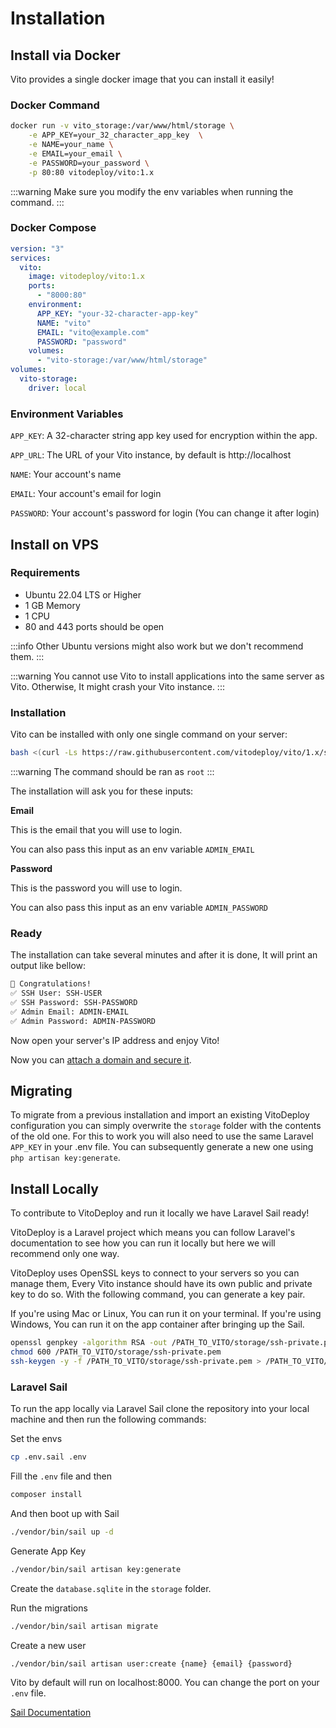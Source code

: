 # Installation

## Install via Docker

Vito provides a single docker image that you can install it easily!

### Docker Command

```sh
docker run -v vito_storage:/var/www/html/storage \
    -e APP_KEY=your_32_character_app_key  \
    -e NAME=your_name \
    -e EMAIL=your_email \
    -e PASSWORD=your_password \
    -p 80:80 vitodeploy/vito:1.x
```

:::warning
Make sure you modify the env variables when running the command.
:::

### Docker Compose

```yaml
version: "3"
services:
  vito:
    image: vitodeploy/vito:1.x
    ports:
      - "8000:80"
    environment:
      APP_KEY: "your-32-character-app-key"
      NAME: "vito"
      EMAIL: "vito@example.com"
      PASSWORD: "password"
    volumes:
      - "vito-storage:/var/www/html/storage"
volumes:
  vito-storage:
    driver: local
```

### Environment Variables

`APP_KEY`: A 32-character string app key used for encryption within the app.

`APP_URL`: The URL of your Vito instance, by default is http://localhost

`NAME`: Your account's name

`EMAIL`: Your account's email for login

`PASSWORD`: Your account's password for login (You can change it after login)

## Install on VPS

### Requirements

- Ubuntu 22.04 LTS or Higher
- 1 GB Memory
- 1 CPU
- 80 and 443 ports should be open

:::info
Other Ubuntu versions might also work but we don't recommend them.
:::

:::warning
You cannot use Vito to install applications into the same server as Vito. Otherwise, It might crash your Vito instance.
:::

### Installation

Vito can be installed with only one single command on your server:

```sh
bash <(curl -Ls https://raw.githubusercontent.com/vitodeploy/vito/1.x/scripts/install.sh)
```

:::warning
The command should be ran as `root`
:::

The installation will ask you for these inputs:

**Email**

This is the email that you will use to login.

You can also pass this input as an env variable `ADMIN_EMAIL`

**Password**

This is the password you will use to login.

You can also pass this input as an env variable `ADMIN_PASSWORD`

### Ready

The installation can take several minutes and after it is done, It will print an output like bellow:

```txt
🎉 Congratulations!
✅ SSH User: SSH-USER
✅ SSH Password: SSH-PASSWORD
✅ Admin Email: ADMIN-EMAIL
✅ Admin Password: ADMIN-PASSWORD
```

Now open your server's IP address and enjoy Vito!

Now you can [attach a domain and secure it](./securing).

## Migrating 

To migrate from a previous installation and import an existing VitoDeploy configuration you can simply overwrite the `storage` folder with the contents of the old one. For this to work you will also need to use the same Laravel `APP_KEY` in your .env file. You can subsequently generate a new one using `php artisan key:generate`.

## Install Locally

To contribute to VitoDeploy and run it locally we have Laravel Sail ready!

VitoDeploy is a Laravel project which means you can follow Laravel's documentation to see how you can run it locally but here we will recommend only one way.

VitoDeploy uses OpenSSL keys to connect to your servers so you can manage them, Every Vito instance should have its own public and private key to do so. With the following command, you can generate a key pair.

If you're using Mac or Linux, You can run it on your terminal. If you're using Windows, You can run it on the app container after bringing up the Sail.

```sh
openssl genpkey -algorithm RSA -out /PATH_TO_VITO/storage/ssh-private.pem
chmod 600 /PATH_TO_VITO/storage/ssh-private.pem
ssh-keygen -y -f /PATH_TO_VITO/storage/ssh-private.pem > /PATH_TO_VITO/storage/ssh-public.key
```

### Laravel Sail

To run the app locally via Laravel Sail clone the repository into your local machine and then run the following commands:

Set the envs

```sh
cp .env.sail .env
```

Fill the `.env` file and then

```sh
composer install
```

And then boot up with Sail

```sh
./vendor/bin/sail up -d
```

Generate App Key

```sh
./vendor/bin/sail artisan key:generate
```

Create the `database.sqlite` in the `storage` folder.

Run the migrations

```sh
./vendor/bin/sail artisan migrate
```

Create a new user

```sh
./vendor/bin/sail artisan user:create {name} {email} {password}
```

Vito by default will run on localhost:8000. You can change the port on your `.env` file.

[Sail Documentation](https://laravel.com/docs/10.x/sail)
